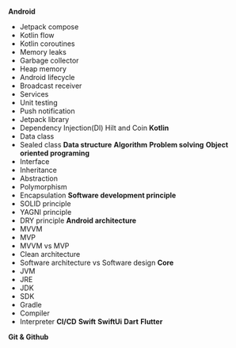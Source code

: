 **Android**
- Jetpack compose
- Kotlin flow
- Kotlin coroutines
- Memory leaks
- Garbage collector
- Heap memory
- Android lifecycle
- Broadcast receiver
- Services
- Unit testing
- Push notification
- Jetpack library
- Dependency Injection(DI) Hilt and Coin
**Kotlin**
- Data class
- Sealed class
**Data structure**
**Algorithm**
**Problem solving**
**Object oriented programing**
- Interface
- Inheritance
- Abstraction
- Polymorphism
- Encapsulation
**Software development principle**
- SOLID principle
- YAGNI principle
- DRY principle
**Android architecture**
- MVVM
- MVP
- MVVM vs MVP
- Clean architecture
- Software architecture vs Software design
**Core**
- JVM
- JRE
- JDK
- SDK
- Gradle
- Compiler
- Interpreter
**CI/CD**
**Swift**
**SwiftUi**
**Dart**
**Flutter**

**Git & Github**
